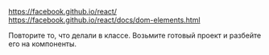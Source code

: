 https://facebook.github.io/react/
https://facebook.github.io/react/docs/dom-elements.html


Повторите то, что делали в классе. Возьмите готовый проект и разбейте его на компоненты.